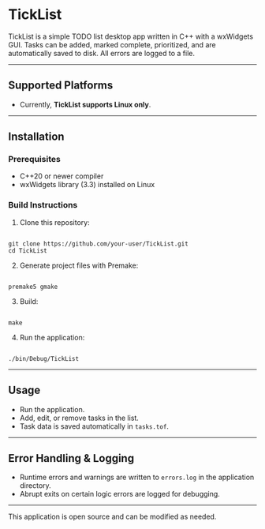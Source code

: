 # TickList

TickList is a simple TODO list desktop app written in C++ with a wxWidgets GUI. Tasks can be added, marked complete, prioritized, and are automatically saved to disk. All errors are logged to a file.

---

## Supported Platforms

- Currently, **TickList supports Linux only**.

---

## Installation

### Prerequisites

- C++20 or newer compiler  
- wxWidgets library (3.3) installed on Linux

### Build Instructions

1. Clone this repository:
```

git clone https://github.com/your-user/TickList.git
cd TickList

```
2. Generate project files with Premake:
```

premake5 gmake

```
3. Build:
```

make

```
4. Run the application:
```

./bin/Debug/TickList

```

---

## Usage

- Run the application.  
- Add, edit, or remove tasks in the list.  
- Task data is saved automatically in `tasks.tof`.

---

## Error Handling & Logging

- Runtime errors and warnings are written to `errors.log` in the application directory.
- Abrupt exits on certain logic errors are logged for debugging.

---

This application is open source and can be modified as needed.
